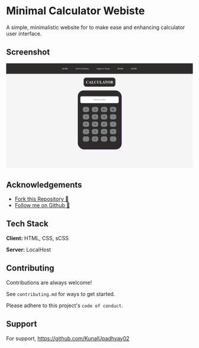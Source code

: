 
# Minimal Calculator Webiste
A simple, minimalistic website for to make ease and enhancing calculator user interface.


## Screenshot

![Calculator Made By Kunal](/Calculator/image/Screenshot.png)



## Acknowledgements

 - [Fork this Repository 🍴](https://github.com/KunalUpadhyay02/HacktoberFest-2022/fork)
 - [Follow me on Github 📄](https://github.com/KunalUpadhyay02)


## Tech Stack

**Client:** HTML, CSS, sCSS

**Server:** LocalHost


## Contributing

Contributions are always welcome!

See `contributing.md` for ways to get started.

Please adhere to this project's `code of conduct`.


## Support

For support, https://github.com/KunalUpadhyay02


